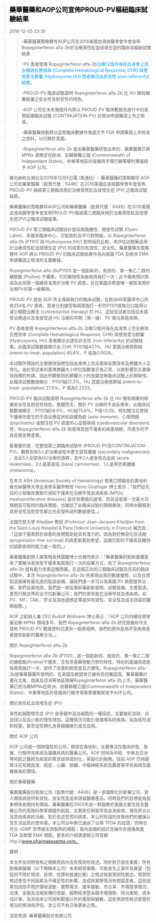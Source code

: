 ><font color = "#000000">藥華醫藥和AOP公司宣佈PROUD-PV樞紐臨床試驗結果</font>
>------
> 2016-12-05 23:35

>>-藥華醫藥策略夥伴AOP公司在2016美國血液病醫學會年會宣佈Ropeginterferon alfa-2b於治療真性紅血球增生症的臨床具樞紐試驗結果

>>-PV 患者使用 Ropeginterferon alfa-2b<font color="#0099ff">治療12個月後在血液學上完全療效反應效率 (Complete Hematological Response, CHR) 與使用愛治膠囊 (Hydroxyurea,HU) 患者顯示出非劣性 (non-inferiority) 結果。</font>


>>-PROUD-PV 臨床試驗證明 Ropeginterferon alfa-2b 比 HU 擁有顯著較優之安全性及耐受性的特色。

>>-AOP 公司在未來幾個月內將以 PROUD-PV 臨床數據及進行中的長期延續臨床試驗 (CONTINUATION-PV) 於歐洲申請藥證上市之核准。

>>-藥華醫藥規劃將以這些臨床數據作為遞交予 FDA 申請藥證上市核准之資料，以行銷於美國。

>>-Ropeginterferon alfa-2b 是由藥華醫藥研發出來的，藥華醫藥已將 MPNs 適應症在歐洲、前蘇聯獨立國 (Commonwealth of Independent States)、中東等地區的發展與市場行銷等權利專屬授予 AOP 公司。

>維也納和台灣台北2016年12月5日電 /美通社/ -- 藥華醫藥的策略夥伴 AOP 公司和藥華醫藥（股票代號：6446）在2016美國血液病醫學會年會宣佈 PROUD-PV 樞紐第三期臨床用於治療真性紅血球增生症 (PV) 之臨床試驗結果。

>藥華醫藥的策略夥伴AOP公司和藥華醫藥（股票代號：6446）在2016美國血液病醫學會年會宣佈PROUD-PV樞紐第三期臨床用於治療真性紅血球增生症(PV)之臨床試驗結果。

>PROUD-PV 第三期臨床試驗設計是採用隨機性、開放性試驗 (Open-Label)、多國多臨床中心、可監控的及平行對照組，以 Ropeginterferon alfa-2b (P1101) 與 Hydroxyurea (HU) 對照組的比較，來評估試驗藥品用於治療真性紅血球增生症 (PV) 的病患的有效性、安全性。藥華醫藥及策略夥伴 AOP 將以 PROUD-PV 的臨床試驗結果作為向美國 FDA 及歐洲 EMA 申請藥證之核准的主要數據。

>Ropeginterferon alfa-2b(P1101) 是一個創新的、長效的、單一聚乙二醇的脯胺酸 (Proline) 干擾素，它的獨特性為每兩周施打一次；此干擾素預計將成為全球第一個被核准用於治療 PV 病患，且在美國亦將是唯一被核准用於治療PV的第一線藥物。

>PROUD-PV 是由 AOP 所主導與執行的臨床試驗，在歐洲48家醫學中心共收254名 PV 患者，患者分別接受每兩周施打一針的P1101或每日口服用以減少細胞治療法 (cytoreductive therapy) 的 HU。這些受試者包括從未接受治療過以及曾接受過 HU 治療的早期（第一線） PV 徵兆病患族群。

>PV 患者使用 Ropeginterferon alfa-2b 治療12個月後在血液學上完全療效反應效率 (Complete Hematological Response, CHR) 與使用愛治膠囊 (Hydroxyurea, HU) 患者顯示出達到非劣性 (non-inferiority) 的試驗結果。此臨床試驗數據顯示出 CHR: P1101組43.1%、HU 意圖治療族群組 (intent-to-treat- population) 45.6%、P 值為0.0028。

>本試驗所預設的主要療效指標包括血液學上完全療效反應效率及脾臟大小正常化。由於受試者的基準脾臟大小中位指數幾乎為正常，以致影響到主要療效指標的判讀，因此所觀察到的脾臟大小的改變並無臨床試驗上的關聯性。此臨床試驗數據顯示：P1101組21.3%、HU 意圖治療族群組 (intent-to-treat- population) 27.6%、P 值為0.2233。

>PROUD-PV 臨床試驗證明 Ropeginterferon alfa-2b 比 HU 擁有顯著的較優安全性及耐受性特色。整體而言，關於 PV 治療的不良反應率，此臨床試驗數據顯示：P1101組59.6%、HU組75.6%、P值<0.05。特別關注在使用干擾素所產生的不良反應症狀如自體免疫 (auto-immune)、心理問題 (psychiatric) 或關注在 PV 病患的心血管疾病 (cardiovascular disorders) 等，Ropeginterferon alfa-2b 和使用其他干擾素的病患相較，所產生的不良反應並無差異。

>最重要的是：在整個第三期臨床試驗中 (PROUD-PV及CONTINUATION-PV)，觀察到有5人於治療過程中產生惡性腫瘤 (secondary malignancies) ，且此5人全部為HU治療的族群，其中2人是急性白血病 (acute leukemias)、2人是基底癌 (basal carcinomas)、1人是黑色素腫瘤 (melanoma)。

>在本次 ASH (American Society of Hematology) 發表口頭報告的奧地利維也納醫學大學血液學系醫學教授 Heinz Gisslinger 博士表示：「我們從先前的小型臨床實驗已得知干擾素在治療罕見血液疾病 (MPDs, myeloproliferative diseases) 是具有價值的選項，而且這是第一次最大可預期且可監控的臨床實驗，也確認了此臨床試驗的預期療效，同時亦觀察到其安全性及耐受性都比先前發佈過的數據更佳。」

>法國巴黎大學 Kiladjian 教授 (Professor Jean-Jacques Kiladjian from the Saint-Louis Hospital & Paris Diderot University in France) 補充說：「這個干擾素對於病患的長期幫助是具有潛力的，因為對於無惡化存活期 (progression-free survival) 的病患能看到希望，這跟已知的干擾素具獨特的調節疾病的能力是一致的。」

>藥華醫藥創辦人兼策略長林國鐘博士也補充表示：「藥華醫藥的創辦基礎是為了要解決長效型干擾素每周施打一次的投藥方式，有了 Ropeginterferon alfa-2b 就有能力改善這種困擾。在這個正向的三期臨床試驗及先前的臨床試驗中，本次 Ropeginterferon alfa-2b 所表現出來的數據優勢，以及台灣製造廠擁有最先進的製造設備，讓我們進一步可以為美國 PV 病患提供治療。我們自豪地說，我們是一家從事新藥創新發明、試驗發展、生產製造，進而行銷世界的全方位新藥公司；我們的使命是在治療罕見血液疾病，如 PV、MF、CML、肝炎及其他適應症等提供有效性、安全性及成本效益的醫療服務。」

>AOP 之創辦人兼 CEO Rudolf Widmann 博士表示：「AOP 公司持續投資發展治療 MPNs 領域多年，我們 Ropeginterferon alfa-2b 研究發展和今天發佈 PROUD-PV 數據資料已達另一個里程碑，我們的使命是為罕見疾病患者提供創新的醫療方法。」

>關於 Ropeginterferon alfa-2b

>Ropeginterferon alfa-2b (P1101)，是一個創新的、長效的、單一聚乙二醇的脯胺酸(Proline)干擾素，含有改善藥物動力學的特性，特別的是讓病患能每兩周施打一次、提供了改善的耐受度及方便性。Ropeginterferon alfa-2b是藥華醫藥所發明的，在美國及歐盟皆已擁有孤兒藥認證。藥華醫藥計畫在北美、南美及亞洲等地區推展Ropeginterferon alfa-2b上市。藥華醫藥已把治療MPNs在歐洲、前蘇聯獨立國(Commonwealth of Independent States)、中東等地區的發展與行銷市場專賣權獨家授予AOP公司。

>關於真性紅血球增生症 (PV)

>真性紅細胞增生症 (PV) 是骨髓中造血細胞的一種癌症，主要是紅血球、白血球以及血小板的慢性增加。這種情況可能引發循環系統疾病，如血栓形成和栓塞，甚至惡性轉化為骨髓纖維化或白血病。

>關於 AOP 公司

>AOP 公司是一個跨國性的公司，總部在奧地利，主要專注在臨床研發、發展、行銷罕見疾病及複雜疾病的醫藥公司。AOP 同時為中歐、中東及亞洲等地區之醫師及病患的需求提供個別化、客製化的服務。目前 AOP 仍持續專注在有關血液、癌症、心臟、肺臟、中樞神經系統及腸胃等罕見疾病及複雜疾病的領域。

>關於藥華醫藥

>藥華醫藥股份有限公司（股票代號：6446）是一家國際化的新藥公司，對人類疾病提供有效性、安全性及成本效益醫療產品，同時我們的目標是為股東帶來長期持有價值。藥華醫藥在2003年由一群服務於美國主要生技及醫藥公司的高階科學家歸國所創設，主要是在開發罕見血液疾病、慢性肝炎以及其他疾病的治療。對於前述受苦的病患，本公司有強烈改善他們的健康以及生活品質的使命感。本公司台中廠已通過了台灣 TFDA 的認證，同時也符合 cGMP 世界級生物製劑的規範；廠內設備的設計及操作亦遵循美國 FDA 及歐盟 EMA 規範。更多的介紹請連結公司官網http://www.pharmaessentia.com。

>聲明：

>本文件及同時發佈之相關資訊內含有預測性敘述。除針對已發生事實，所有對藥華醫藥（以下簡稱本公司）未來經營業務、可能發生之事件及展望（包括但不限於預測、目標、估算和營運計劃）之敘述皆屬預測性敘述。預測性敘述會受不同因素及不確定性的影響，造成與實際情況有相當差異，這些因素包括但不限於價格波動、實際需求、匯率變動、市占率、市場競爭情況，法律、金融及法規架構的改變、國際經濟暨金融市場情勢、政治風險、成本估計等，及其他本公司控制範圍以外的風險與變數。這些預測性敘述是基於現況的預測和評估，本公司不負日後更新之責。

>消息來源: 藥華醫藥股份有限公司

